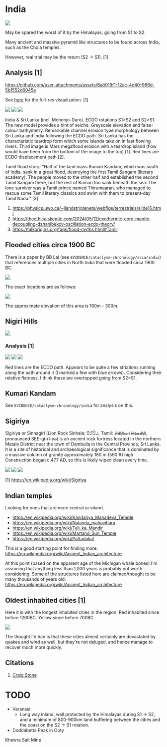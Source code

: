# India

![](img/india.png)

May be spared the worst of it by the Himalayas, going from S1 to S2.

Many ancient and massive pyramid like structures to be found across India, such as the Chola temples.

However, real trial may be the return (S2 -> S1). [1]

## Analysis [1]

https://github.com/user-attachments/assets/6ab919f1-12ac-4c40-966d-5b1552d6045e

See [here](https://github.com/sovrynn/ecdo/tree/master/6-LITERATURE-MEDIA/nobulart/ecdo-visualizations) for the full-res visualization. [1]

![](img/indiaerosion1.jpg)
![](img/indiaerosion2.jpg)
![](img/indiaerosion3.jpg)

India & Sri Lanka (incl. Mohenjo-Daro). ECDO rotations S1>S2 and S2>S1. The new model provides a hint of seiche. Greyscale elevation and false-colour bathymetry. Remarkable channel erosion type morphology between Sri Lanka and India following the ECDO path. Sri Lanka has the characteristic teardrop form which some islands take on in fast flowing rivers. Third image is Mars megaflood erosion with a teardrop island (flow would have been from the bottom of the image to the top) [1]. Red lines are ECDO displacement path [2].

Tamil flood story: "Half of the land mass Kumari Kandam, which was south of India, sank in a great flood, destroying the first Tamil Sangam (literary academy). The people moved to the other half and established the second Tamil Sangam there, but the rest of Kumari too sank beneath the sea. The lone survivor was a Tamil prince named Thirumaaran, who managed to rescue some Tamil literary classics and swim with them to present-day Tamil Nadu." [3]

1. https://physics.uwo.ca/~jlandstr/planets/webfigs/terrestrials/slide16.html
2. https://theethicalskeptic.com/2024/05/12/exothermic-core-mantle-decoupling-dzhanibekov-oscillation-ecdo-theory/
3. https://talkorigins.org/faqs/flood-myths.html#Tamil

## Flooded cities circa 1900 BC

There is a paper by BB Lal (see `EVIDENCE/cataclysm-chronology/asia/india`) that references multiple cities in North India that were flooded circa 1900 BC.

![](img/india-flood-sites-2.png)

The exact locations are as follows:

![](img/india-flood-sites.png)

The approximate elevation of this area is 100m - 300m.

## Nigiri Hills

![](img/nigiri.png)

### Analysis [1]

![](img/nigirihills1.jpg)
![](img/nigirihills2.jpg)
![](img/nigirihills3.jpg)

Red lines are the ECDO path. Appears to be quite a few striations running along the path around it (I marked a few with blue arrows). Considering their relative flatness, I think these are overtopped going from S2>S1.

## Kumari Kandam

See `EVIDENCE/cataclysm-chronology/india` for analysis on this.

## Sigiriya

Sigiriya or Sinhagiri (Lion Rock Sinhala: සීගිරිය, Tamil: சிகிரியா/சிங்ககிரி, pronounced SEE-gi-ri-yə) is an ancient rock fortress located in the northern Matale District near the town of Dambulla in the Central Province, Sri Lanka. It is a site of historical and archaeological significance that is dominated by a massive column of granite approximately 180 m (590 ft) high. Construction began c.477 AD, so this is likely wiped clean every time.

![](img/sigiriya1.jpg)
![](img/sigiriya2.jpg)
![](img/sigiriya3.jpg)

[1] https://en.wikipedia.org/wiki/Sigiriya

## Indian temples

Looking for ones that are more central or inland.
- https://en.wikipedia.org/wiki/Kandariya_Mahadeva_Temple
- https://en.wikipedia.org/wiki/Nalanda_mahavihara
- https://en.wikipedia.org/wiki/Teli_ka_Mandir
- https://en.wikipedia.org/wiki/Martand_Sun_Temple
- https://en.wikipedia.org/wiki/Pattadakal

This is a good starting point for finding more: https://en.wikipedia.org/wiki/Ancient_Indian_architecture

At this point (based on the apparent age of the Michigan whale bones) I'm assuming that anything less than 1,000 years is probably not worth considering. Some of the structures listed here are claimed/thought to be many thousands of years old:
https://en.wikipedia.org/wiki/Ancient_Indian_architecture

## Oldest inhabited cities [1]

Here it is with the longest inhabited cities in the region. Red inhabited since before 1200BC. Yellow since before 700BC.

![](img/india-cities.jpg)

The thought I'd had is that these cities almost certainly are devastated by quakes and wind as well, but they're not deluged, and hence manage to recover much more quickly.

## Citations

1. [Craig Stone](https://nobulart.com)

# TODO

- Varanasi
	- Long way inland, well protected by the Himalayas during S1 -> S2, and a minimum of 800-900km land buffering between the cities and the coast on the S2 -> S1 rotation.
- Doddabetta Peak in Ooty

Khewra Salt Mine